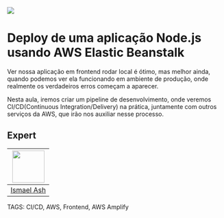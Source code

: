 
<img src="https://storage.googleapis.com/golden-wind/experts-club/capa-github.svg" />

# Deploy de uma aplicação Node.js usando AWS Elastic Beanstalk

Ver nossa aplicação em frontend rodar local é ótimo, mas melhor ainda, quando podemos ver ela funcionando em ambiente de produção, onde realmente os verdadeiros erros começam a aparecer.

Nesta aula, iremos criar um pipeline de desenvolvimento, onde veremos CI/CD(Continuous Integration/Delivery) na prática, juntamente com outros serviços da AWS, que irão nos auxiliar nesse processo.

## Expert

| [<img src="https://avatars.githubusercontent.com/u/19227867?v=4" width="75px;"/>](https://github.com/ismaelash) |
| :----------------------------------------------------------------------------------------------------------------------------------------------------------------------: |
|                                                             [Ismael Ash](https://github.com/marcostaborda)                                                             |

TAGS: CI/CD, AWS, Frontend, AWS Amplify